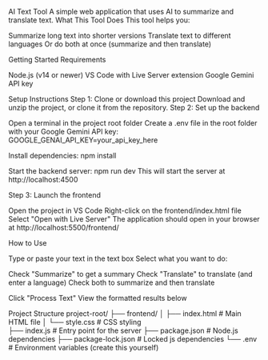 AI Text Tool
A simple web application that uses AI to summarize and translate text.
What This Tool Does
This tool helps you:

Summarize long text into shorter versions
Translate text to different languages
Or do both at once (summarize and then translate)

Getting Started
Requirements

Node.js (v14 or newer)
VS Code with Live Server extension
Google Gemini API key

Setup Instructions
Step 1: Clone or download this project
Download and unzip the project, or clone it from the repository.
Step 2: Set up the backend

Open a terminal in the project root folder
Create a .env file in the root folder with your Google Gemini API key:
GOOGLE_GENAI_API_KEY=your_api_key_here

Install dependencies:
npm install

Start the backend server:
npm run dev
This will start the server at http://localhost:4500

Step 3: Launch the frontend

Open the project in VS Code
Right-click on the frontend/index.html file
Select "Open with Live Server"
The application should open in your browser at http://localhost:5500/frontend/

How to Use

Type or paste your text in the text box
Select what you want to do:

Check "Summarize" to get a summary
Check "Translate" to translate (and enter a language)
Check both to summarize and then translate


Click "Process Text"
View the formatted results below

Project Structure
project-root/
├── frontend/
│   ├── index.html      # Main HTML file
│   └── style.css       # CSS styling         
├── index.js            # Entry point for the server
├── package.json        # Node.js dependencies
├── package-lock.json   # Locked js dependencies
└── .env                # Environment variables (create this yourself)
